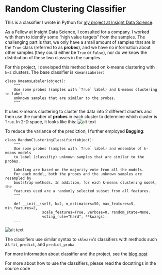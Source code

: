 # Random Clustering Classifier
This is a classifier I wrote in Python for [my project at Insight Data Science](https://medium.com/@marcus.chchuang/insight-project-ebe38a8bf9ee). 

As a Fellow at Insight Data Science, I consulted for a company. I worked with them to identify some “high value targets” from the samples. The challenging part is that, we only have a small amount of samples that are in the `True` class (referred to as **probes**), and we have no information about other samples (they could either be `True` or `False`), nor do we know the distribution of these two classes in the samples. 

For this project, I developed this method based on k-means clustering with `k=2` clusters. The base classifier is `KmeansLabeler`:

```
class KmeansLabeler(object):
    """
    Use some probes (samples with `True` label) and k-means clustering to label
    unknown samples that are similar to the probes.
    """
``` 

It uses k-means clustering to cluster the data into 2 different clusters and then use the number of **probes** in each cluster to determine which cluster is `True`. In 2-D space, it looks like this:
![alt text](https://cdn-images-1.medium.com/max/800/1*j5B0e_QLT-n6r6oAuzoG3w.png)

To reduce the variance of the prediction, I further employed **Bagging**:

```
class RandomClusteringClassifier(object):
    """
    Use some probes (samples with `True` label) and ensemble of k-means models
    to label (classifiy) unknown samples that are similar to the probes.

    Labeling are based on the majority vote from all the models.
    For each model, both the probes and the unknown samples are resampled by
    bootstrap methods. In addition, for each k-means clustering model, the 
    features used are a randomly selected subset from all features.
    """

    def __init__(self, k=2, n_estimators=50, max_features=5, min_features=2,
                 scale_features=True, verbose=0, random_state=None,
                 voting_rule="hard", **kwargs):
    ...
```
![alt text](https://cdn-images-1.medium.com/max/800/1*OOTcakHnjIElhLmKbRSWpw.png)


The classifiers use similar syntax to `sklearn`'s classifiers with methods such as `fit`, `predict`, and `predict_proba`.


For more information about classifier and the project, see the [blog post](https://medium.com/@marcus.chchuang/insight-project-ebe38a8bf9ee)

For more about how to use the classifiers, please read the docstrings in the source code


